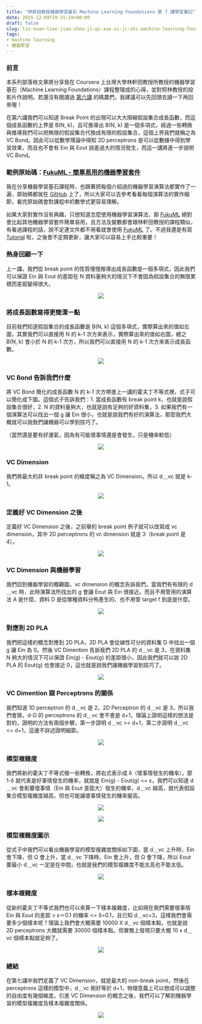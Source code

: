 ```yaml
---
title: "林軒田教授機器學習基石 Machine Learning Foundations 第 7 講學習筆記"
date: 2015-12-09T19:31:24+08:00
draft: false
slug: lin-xuan-tian-jiao-shou-ji-qi-xue-xi-ji-shi-machine-learning-foundations-di-qi-jiang-xue-xi-bi-ji
tags:
- machine learning
- 機器學習
---
```


### 前言

本系列部落格文章將分享我在 Coursera 上台灣大學林軒田教授所教授的機器學習基石（Machine Learning Foundations）課程整理成的心得，並對照林教授的投影片作說明。若還沒有閱讀過 [第六講](http://blog.fukuball.com/lin-xuan-tian-jiao-shou-ji-qi-xue-xi-ji-shi-machine-learning-foundations-di-liu-jiang-xue-xi-bi-ji/) 的碼農們，我建議可以先回頭去讀一下再回來喔！

在第六講我們可以知道 Break Point 的出現可以大大限縮假設集合成長函數，而這個成長函數的上界是 B(N, k)，且可推導出 B(N, k) 是一個多項式，經過一些轉換與推導我們可以把無限的假設集合代換成有限的假設集合，這個上界我們就稱之為 VC Bond。因此可以從數學理論中得知 2D perceptrons 是可以從數據中得到學習效果，而且也不會有 Ein 與 Eout 誤差過大的情況發生，而這一講將進一步說明 VC Bond。

### 範例原始碼：[FukuML - 簡單易用的機器學習套件](https://github.com/fukuball/fuku-ml)

我在分享機器學習基石課程時，也跟著把每個介紹過的機器學習演算法都實作了一遍，原始碼都放在 [GitHub](https://github.com/fukuball/fuku-ml) 上了，所以大家可以去參考看看每個演算法的實作細節，看完原始碼會對課程中的數學式更容易理解。

如果大家對實作沒有興趣，只想知道怎麼使用機器學習演算法，那 [FukuML](https://github.com/fukuball/fuku-ml) 絕對會比起其他機器學習套件簡單易用，且方法及變數都會跟林軒田教授的課程類似，有看過課程的話，說不定連文件都不用看就會使用 [FukuML](https://github.com/fukuball/fuku-ml) 了。不過我還是有寫 [Tutorial](https://github.com/fukuball/FukuML-Tutorial) 啦，之後會不定期更新，讓大家可以容易上手比較重要！

### 熱身回顧一下

上一講，我們從 break point 的性質慢慢推導出成長函數是一個多項式，因此我們可以保證 Ein 與 Eout 的差距在 N 資料量夠大的情況下不會因為假設集合的無限累積而差距變得很大。

<p style="text-align:center">
    <img src="http://static.obeobe.com/image/blog-image/Machine-Learning-Foundations-7-1.png">
</p>

### 將成長函數寫得更簡潔一點

目前我們知道假設集合的成長函數是 B(N, k) 這個多項式，實際算出來的值如左圖，其實我們可以直接用 N 的 k-1 次方來表示，實際算出來的值如右圖，總之 B(N, k) 會小於 N 的 k-1 次方，所以我們可以直接用 N 的 k-1 次方來表示成長函數。

<p style="text-align:center">
    <img src="http://static.obeobe.com/image/blog-image/Machine-Learning-Foundations-7-2.png">
</p>

### VC Bond 告訴我們什麼

將 VC Bond 簡化的成長函數 N 的 k-1 次方帶進上一講的霍夫丁不等式裡，式子可以簡化成下圖。這個式子告訴我們：1. 當成長函數有 break point k，也就是說假設集合很好，2. N 的資料量夠大，也就是說有足夠的好資料集，3. 如果我們有一個演算法可以找出一個 g 讓 Ein 很小，也就是說我們有好的演算法，那麼我們大概就可以說我們讓機器可以學到技巧了。

（當然還是要有好運氣，因為有可能壞事情還是會發生，只是機率較低）

<p style="text-align:center">
    <img src="http://static.obeobe.com/image/blog-image/Machine-Learning-Foundations-7-3.png">
</p>

### VC Dimension

我們將最大的非 break point 的維度稱之為 VC Dimension。所以 d＿vc 就是 k-1。

<p style="text-align:center">
    <img src="http://static.obeobe.com/image/blog-image/Machine-Learning-Foundations-7-4.png">
</p>

### 定義好 VC Dimension 之後

定義好 VC Dimension 之後，之前舉的 break point 例子就可以改寫成 vc dimension，其中 2D perceptrons 的 vc dimension 就是 3（break point 是 4）。

<p style="text-align:center">
    <img src="http://static.obeobe.com/image/blog-image/Machine-Learning-Foundations-7-5.png">
</p>

### VC Dimension 與機器學習

我們回到機器學習的概觀圖，vc dimension 的概念告訴我們，當我們有有限的 d＿vc 時，此時演算法所找出的 g 會讓 Eout 與 Ein 很接近。而且不用管用的演算法 A 是什麼、資料 D 是從哪種資料分佈產生的、也不用管 target f 到底是什麼。

<p style="text-align:center">
    <img src="http://static.obeobe.com/image/blog-image/Machine-Learning-Foundations-7-6.png">
</p>

### 對應到 2D PLA

我們把這樣的概念對應到 2D PLA，2D PLA 會從線性可分的資料集 D 中找出一個 g 讓 Ein 為 0。然後 VC Dimention 告訴我們 2D PLA 的 d＿vc 是 3，在資料集 N 夠大的情況下可以保證 Ein(g) - Eout(g) 的差距很小，因此我們就可以說 2D PLA 的 Eout(g) 也會接近 0，這也就是說我們讓機器學習到技巧了。

<p style="text-align:center">
    <img src="http://static.obeobe.com/image/blog-image/Machine-Learning-Foundations-7-7.png">
</p>

### VC Dimention 跟 Perceptrons 的關係

我們知道 1D perceptron 的 d＿vc 是 2，2D Perceptron 的 d＿vc 是 3，所以我們會猜，d-D 的 perceptrons 的 d＿vc 會不會是 d+1，理論上證明這樣的想法是對的，證明的方法有兩個步驟，第一步證明 d＿vc >= d+1，第二步證明 d＿vc <= d+1，這邊不詳述證明細節。

<p style="text-align:center">
    <img src="http://static.obeobe.com/image/blog-image/Machine-Learning-Foundations-7-8.png">
</p>

### 模型複雜度

我們將新的霍夫丁不等式做一些轉換，將右式表示成 δ（壞事情發生的機率），那 1-δ 就代表是好事情發生的機率，就就是 Ein(g) - Eout(g) <= ε，我們可以知道 d＿vc 會影響壞事情（Ein 與 Eout 差距大）發生的機率，d＿vc 越高，就代表假設集合模型複雜度越高，但也可能讓壞事情發生的機率變高。

<p style="text-align:center">
    <img src="http://static.obeobe.com/image/blog-image/Machine-Learning-Foundations-7-9.png">
</p>

<p style="text-align:center">
    <img src="http://static.obeobe.com/image/blog-image/Machine-Learning-Foundations-7-10.png">
</p>

### 模型複雜度圖示

從式子中我們可以看出機器學習的模型複雜度關係如下圖，當 d＿vc 上升時，Ein 會下降，但 Ω 會上升，當 d＿vc 下降時，Ein 會上升，但 Ω 會下降，所以 Eout 要最小 d＿vc 一定是在中間，也就是我們的模型複雜度不能太高也不能太低。

<p style="text-align:center">
    <img src="http://static.obeobe.com/image/blog-image/Machine-Learning-Foundations-7-11.png">
</p>

### 樣本複雜度

從新的霍夫丁不等式我們也可以來算一下樣本複雜度，比如現在我們需要壞事情 Ein 與 Eout 的差距 > ε＝0.1 的機率 <= δ=0.1，且已知 d＿vc=3，這樣我們會需要多少個樣本呢？理論上我們會大概需要 10000 X d＿vc 個樣本點，也就是說 2D perceptrons 大概就需要 30000 個樣本點。但實務上發現只要大概 10 x d＿vc 個樣本點就足夠了。

<p style="text-align:center">
    <img src="http://static.obeobe.com/image/blog-image/Machine-Learning-Foundations-7-12.png">
</p>

### 總結

在第七講中我們定義了 VC Dimension，就是最大的 non-break point，然後在 perceptrons 這樣的模型中，d＿vc 剛好等於 d+1，物理意義上可以想成可以調整的自由度有幾個維度。引進 VC Dimension 的概念之後，我們可以了解到機器學習的模型複雜度及樣本複雜度關係。

<p style="text-align:center">
    <img src="http://static.obeobe.com/image/blog-image/Machine-Learning-Foundations-7-13.png">
</p>
